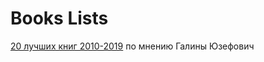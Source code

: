 # Books Lists

[20 лучших книг 2010-2019](https://meduza.io/slides/20-luchshih-russkih-i-inostrannyh-knig-za-desyatiletie-s-2010-go-po-2020-y-vybor-galiny-yuzefovich) по мнению Галины Юзефович